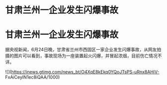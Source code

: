 # 甘肃兰州一企业发生闪爆事故

# 甘肃兰州一企业发生闪爆事故

据央视新闻，6月24日晚，甘肃省兰州市西固区一家企业发生闪爆事故，从网友拍摄的图片可以看到，事故现场为一座装置起火闪爆，并冒起浓烟，目前伤亡情况不详。

![](https://inews.gtimg.com/news_bt/O4XqE8kEkq0YQoJTsPS-uRnx8AHiV-
FxAiCeyIN1ec8iQAA/1000)

